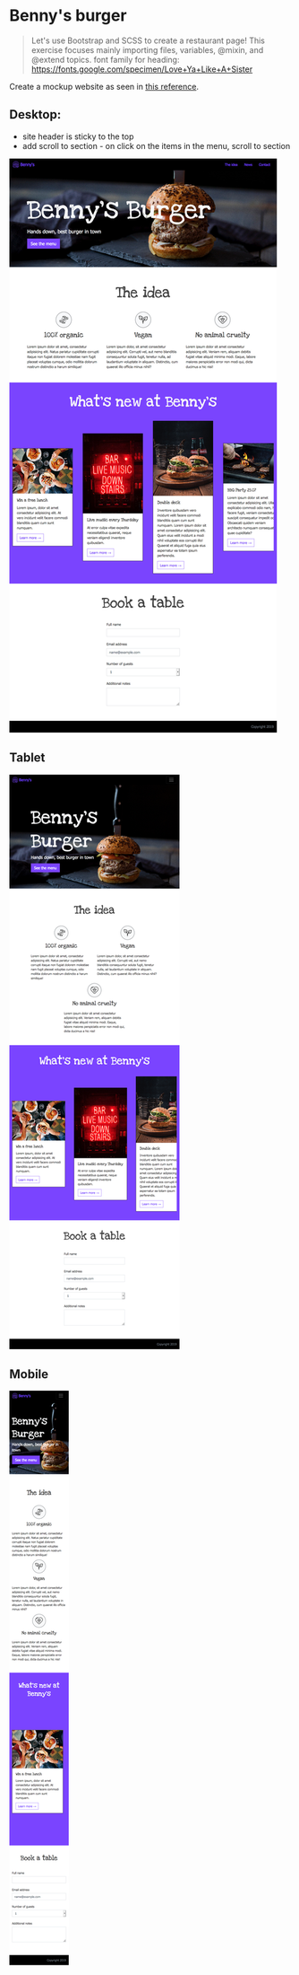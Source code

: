 # Benny's burger

> Let's use Bootstrap and SCSS to create a restaurant page!
> This exercise focuses mainly importing files, variables, @mixin, and @extend topics.
> font family for heading: https://fonts.google.com/specimen/Love+Ya+Like+A+Sister

Create a mockup website as seen in [this reference](https://hsnakk.github.io/scss_exer_2/).

## Desktop:

* site header is sticky to the top 
* add scroll to section - on click on the items in the menu, scroll to section 

![example-desktop](reference_images/desktop.jpg)

## Tablet

![example-tablet](reference_images/tablet.png)

## Mobile

![example-mobile](reference_images/mobile.png)

